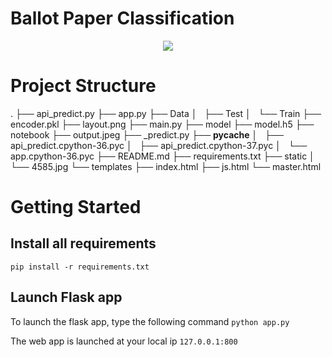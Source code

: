 # Ballot Paper Classification
<p align="center">
<img src="./layout.png"  />
</p>

# Project Structure
.
├── api_predict.py
├── app.py
├── Data
│   ├── Test
│   └── Train
├── encoder.pkl
├── layout.png
├── main.py
├── model
├── model.h5
├── notebook
├── output.jpeg
├── _predict.py
├── __pycache__
│   ├── api_predict.cpython-36.pyc
│   ├── api_predict.cpython-37.pyc
│   └── app.cpython-36.pyc
├── README.md
├── requirements.txt
├── static
│   └── 4585.jpg
└── templates
    ├── index.html
    ├── js.html
    └── master.html

# Getting Started

## Install all requirements
`pip install -r requirements.txt`

## Launch Flask app

To launch the flask app, type the following command
`python app.py`

The web app is launched at your local ip `127.0.0.1:800`

